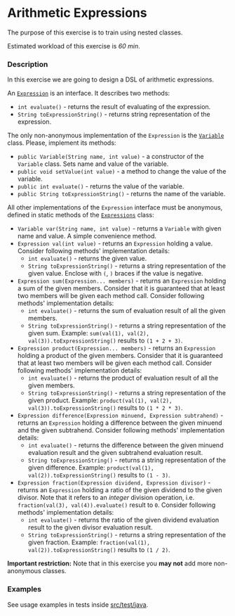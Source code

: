 # Arithmetic Expressions

The purpose of this exercise is to train using nested classes.

Estimated workload of this exercise is _60 min_.

### Description

In this exercise we are going to design a DSL of arithmetic expressions.

An [`Expression`](src/main/java/com/epam/rd/autotasks/arithmeticexpressions/Expression.java) is an interface.
It describes two methods:
- `int evaluate()` - returns the result of evaluating of the expression.
- `String toExpressionString()` - returns string representation of the expression.

The only non-anonymous implementation of the `Expression` is
the [`Variable`](src/main/java/com/epam/rd/autotasks/arithmeticexpressions/Variable.java) class. 
Please, implement its methods:
- `public Variable(String name, int value)` - a constructor of the `Variable` class.
  Sets name and value of the variable.
- `public void setValue(int value)` - a method to change the value of the variable.
- `public int evaluate()` - returns the value of the variable.
- `public String toExpressionString()` - returns the name of the variable.

All other implementations of the `Expression` interface must be anonymous, defined in static methods of
the [`Expressions`](src/main/java/com/epam/rd/autotasks/arithmeticexpressions/Expressions.java) class:
- `Variable var(String name, int value)` - returns a `Variable` with given name and value. A simple convenience method.
- `Expression val(int value)` - returns an `Expression` holding a value. 
  Consider following methods' implementation  details:
    - `int evaluate()` - returns the given value.
    - `String toExpressionString()` - returns a string representation of the given value.
      Enclose with `(`, `)` braces if the value is negative.
- `Expression sum(Expression... members)` - returns an `Expression` holding a sum of the given members.
  Consider that it is guaranteed that at least two members will be given each method call.
  Consider following methods' implementation  details:
  - `int evaluate()` - returns the sum of evaluation result of all the given members.
  - `String toExpressionString()` - returns a string representation of the given sum.
    Example: `sum(val(1), val(2), val(3)).toExpressionString()` results to `(1 + 2 + 3)`.
- `Expression product(Expression... members)` - returns an `Expression` holding a product of the given members.
  Consider that it is guaranteed that at least two members will be given each method call.
  Consider following methods' implementation  details:
  - `int evaluate()` - returns the product of evaluation result of all the given members.
  - `String toExpressionString()` - returns a string representation of the given product.
    Example: `product(val(1), val(2), val(3)).toExpressionString()` results to `(1 * 2 * 3)`.
- `Expression difference(Expression minuend, Expression subtrahend)` - returns an `Expression` holding a difference
  between the given minuend and the given subtrahend.
  Consider following methods' implementation  details:
  - `int evaluate()` - returns the difference between 
    the given minuend evaluation result and 
    the given subtrahend evaluation result.
  - `String toExpressionString()` - returns a string representation of the given difference.
    Example: `product(val(1), val(2)).toExpressionString()` results to `(1 - 3)`.
- `Expression fraction(Expression dividend, Expression divisor)` - returns an `Expression` holding a ratio
  of the given dividend to the given divisor.
  Note that it refers to an *integer* division operation, i.e. `fraction(val(3), val(4)).evaluate()` result to `0`.
  Consider following methods' implementation  details:
  - `int evaluate()` - returns the ratio of the given dividend evaluation result to the given divisor evaluation result.
  - `String toExpressionString()` - returns a string representation of the given fraction.
    Example: `fraction(val(1), val(2)).toExpressionString()` results to `(1 / 2)`.


**Important restriction:** Note that in this exercise you **may not** add more non-anonymous classes.

### Examples

See usage examples in tests inside [src/test/java](src/test/java).
